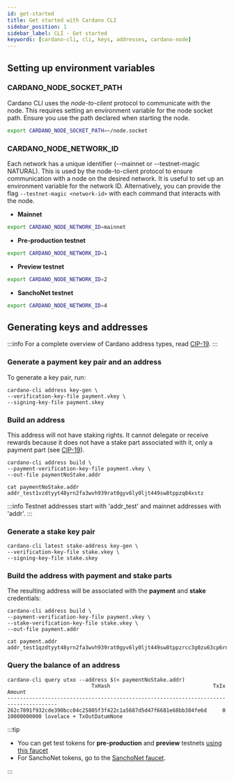 ```yaml
---
id: get-started
title: Get started with Cardano CLI
sidebar_position: 1
sidebar_label: CLI - Get started
keywords: [cardano-cli, cli, keys, addresses, cardano-node]
---
```


## Setting up environment variables

### CARDANO_NODE_SOCKET_PATH

Cardano CLI uses the *node-to-client* protocol to communicate with the node. This requires setting an environment variable for the node socket path. Ensure you use the path declared when starting the node.

```bash
export CARDANO_NODE_SOCKET_PATH=~/node.socket
```

### CARDANO_NODE_NETWORK_ID

Each network has a unique identifier (--mainnet or --testnet-magic NATURAL). This is used by the node-to-client protocol to ensure communication with a node on the desired network. It is useful to set up an environment variable for the network ID. Alternatively, you can provide the flag `--testnet-magic <network-id>` with each command that interacts with the node.  

- **Mainnet**

```bash
export CARDANO_NODE_NETWORK_ID=mainnet 
```

- **Pre-production testnet**

```bash
export CARDANO_NODE_NETWORK_ID=1
```

- **Preview testnet**

```bash
export CARDANO_NODE_NETWORK_ID=2
```

- **SanchoNet testnet**

```bash
export CARDANO_NODE_NETWORK_ID=4
```

## Generating keys and addresses

:::info
For a complete overview of Cardano address types, read [CIP-19](https://cips.cardano.org/cips/cip19/).
:::

### Generate a payment key pair and an address

To generate a key pair, run:

```shell
cardano-cli address key-gen \
--verification-key-file payment.vkey \
--signing-key-file payment.skey
```

### Build an address

This address will not have staking rights. It cannot delegate or receive rewards because it does not have a stake part associated with it, only a payment part (see [CIP-19](https://cips.cardano.org/cips/cip19/)).

```shell
cardano-cli address build \
--payment-verification-key-file payment.vkey \
--out-file paymentNoStake.addr
```

```shell
cat paymentNoStake.addr
addr_test1vzdtyyt48yrn2fa3wvh939rat0gyv6ly0ljt449sw8tppzq84xstz
```

:::info
Testnet addresses start with 'addr_test' and mainnet addresses with 'addr'.
:::

### Generate a stake key pair

```shell
cardano-cli latest stake-address key-gen \
--verification-key-file stake.vkey \
--signing-key-file stake.skey
```

### Build the address with payment and stake parts

The resulting address will be associated with the **payment** and **stake** credentials:

```shell
cardano-cli address build \
--payment-verification-key-file payment.vkey \
--stake-verification-key-file stake.vkey \
--out-file payment.addr
```

```shell
cat payment.addr
addr_test1qzdtyyt48yrn2fa3wvh939rat0gyv6ly0ljt449sw8tppzrcc3g0zu63cp6rnjumfcadft63x3w8ds4u28z6zlvra4fqy2sm8n
```

### Query the balance of an address

```shell
cardano-cli query utxo --address $(< paymentNoStake.addr)
                           TxHash                                 TxIx        Amount
--------------------------------------------------------------------------------------
262c7891f932cde390bcc04c25805f3f422c1a5687d5d47f6681e68bb384fe6d     0        10000000000 lovelace + TxOutDatumNone
```

:::tip

- You can get test tokens for **pre-production** and **preview** testnets [using this faucet](https://docs.cardano.org/cardano-testnets/tools/faucet)
- For SanchoNet tokens, go to the [SanchoNet faucet](https://sancho.network/faucet).

:::
